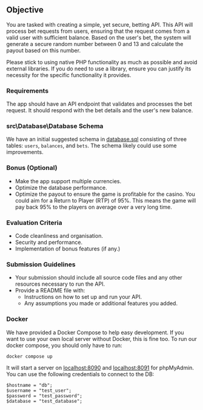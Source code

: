 ## Objective

You are tasked with creating a simple, yet secure, betting API. This API will process bet requests from users, ensuring that the request comes from a valid user with sufficient balance. Based on the user's bet, the system will generate a secure random number between 0 and 13 and calculate the payout based on this number.

Please stick to using native PHP functionality as much as possible and avoid external libraries. If you do need to use a library, ensure you can justify its necessity for the specific functionality it provides.

### Requirements

The app should have an API endpoint that validates and processes the bet request. It should respond with the bet details and the user's new balance.

### src\Database\Database Schema

We have an initial suggested schema in [database.sql](database.sql) consisting of three tables: `users`, `balances`, and `bets`. The schema likely could use some improvements.

### Bonus (Optional)

- Make the app support multiple currencies.
- Optimize the database performance.
- Optimize the payout to ensure the game is profitable for the casino. You could aim for a Return to Player (RTP) of 95%. This means the game will pay back 95% to the players on average over a very long time.

### Evaluation Criteria

- Code cleanliness and organisation.
- Security and performance.
- Implementation of bonus features (if any.)

### Submission Guidelines

- Your submission should include all source code files and any other resources necessary to run the API.
- Provide a README file with:
  - Instructions on how to set up and run your API.
  - Any assumptions you made or additional features you added.

### Docker

We have provided a Docker Compose to help easy development. If you want to use your own local server without Docker, this is fine too. To run our docker compose, you should only have to run:

```
docker compose up
```

It will start a server on [localhost:8090](http://localhost:8090) and [localhost:8091](http://localhost:8091) for phpMyAdmin. You can use the following credentials to connect to the DB:

```
$hostname = "db";
$username = "test_user";
$password = "test_password";
$database = "test_database";
```